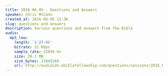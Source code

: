 ```yaml
---
title: 2016.06.05 - Questions and Answers
speaker: Chris McCann
created_at: 2016-06-05 13:30
slug: questions-and-answers
description: Various questions and answers from the Bible
audio:
  mp3_low:
    length: '1:27:41'
    bitrate: 32 Kbps
    sample_rate: 22050 Hz
    size: 20.1 MB
    size_bytes: 21045589
    url: http://audiocdn.ebiblefellowship.com/questions/sessions/2016.06.05_McCann_-_Questions_and_Answers.mp3
---
```

